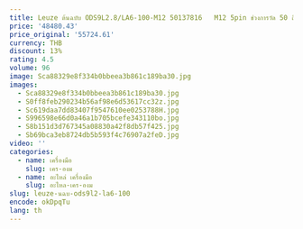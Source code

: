 ```yaml
---
title: Leuze ต้นฉบับ ODS9L2.8/LA6-100-M12 50137816   M12 5pin ช่วงการวัด 50 ถึง 100 มม. เซ็นเซอร์วัดระยะทางแสง
price: '48480.43'
price_original: '55724.61'
currency: THB
discount: 13%
rating: 4.5
volume: 96
image: Sca88329e8f334b0bbeea3b861c189ba30.jpg
images:
  - Sca88329e8f334b0bbeea3b861c189ba30.jpg
  - S0ff8feb290234b56af98e6d53617cc32z.jpg
  - Sc619daa7dd83407f9547610ee0253788H.jpg
  - S996598e66d0a46a1b705bcefe343110bo.jpg
  - S8b151d3d767345a08830a42f8db57f425.jpg
  - Sb69bca3eb8724db5b593f4c76907a2feD.jpg
video: ''
categories:
  - name: เครื่องมือ
    slug: เคร-องม
  - name: อะไหล่ เครื่องมือ
    slug: อะไหล-เคร-องม
slug: leuze-นฉบ-ods9l2-la6-100
encode: okDpqTu
lang: th
---
```

  